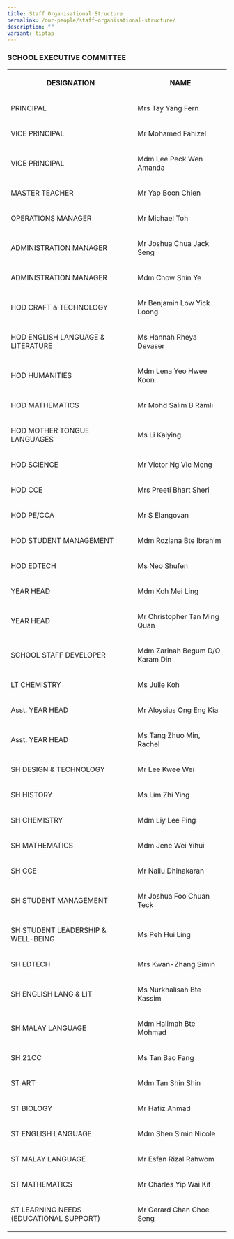 ```yaml
---
title: Staff Organisational Structure
permalink: /our-people/staff-organisational-structure/
description: ""
variant: tiptap
---
```

<h3>SCHOOL EXECUTIVE COMMITTEE</h3>
<table style="minWidth: 50px">
<colgroup>
<col>
<col>
</colgroup>
<tbody>
<tr>
<th rowspan="1" colspan="1">
<p>DESIGNATION</p>
</th>
<th rowspan="1" colspan="1">
<p>NAME</p>
</th>
</tr>
<tr>
<td rowspan="1" colspan="1">
<p>PRINCIPAL</p>
</td>
<td rowspan="1" colspan="1">
<p>Mrs Tay Yang Fern</p>
</td>
</tr>
<tr>
<td rowspan="1" colspan="1">
<p>VICE PRINCIPAL</p>
</td>
<td rowspan="1" colspan="1">
<p>Mr Mohamed Fahizel</p>
</td>
</tr>
<tr>
<td rowspan="1" colspan="1">
<p>VICE PRINCIPAL</p>
</td>
<td rowspan="1" colspan="1">
<p>Mdm Lee Peck Wen Amanda</p>
</td>
</tr>
<tr>
<td rowspan="1" colspan="1">
<p>MASTER TEACHER</p>
</td>
<td rowspan="1" colspan="1">
<p>Mr Yap Boon Chien</p>
</td>
</tr>
<tr>
<td rowspan="1" colspan="1">
<p>OPERATIONS MANAGER</p>
</td>
<td rowspan="1" colspan="1">
<p>Mr Michael Toh</p>
</td>
</tr>
<tr>
<td rowspan="1" colspan="1">
<p>ADMINISTRATION MANAGER</p>
</td>
<td rowspan="1" colspan="1">
<p>Mr Joshua Chua Jack Seng</p>
</td>
</tr>
<tr>
<td rowspan="1" colspan="1">
<p>ADMINISTRATION MANAGER</p>
</td>
<td rowspan="1" colspan="1">
<p>Mdm Chow Shin Ye</p>
</td>
</tr>
<tr>
<td rowspan="1" colspan="1">
<p>HOD CRAFT &amp; TECHNOLOGY</p>
</td>
<td rowspan="1" colspan="1">
<p>Mr Benjamin Low Yick Loong</p>
</td>
</tr>
<tr>
<td rowspan="1" colspan="1">
<p>HOD ENGLISH LANGUAGE &amp; LITERATURE</p>
</td>
<td rowspan="1" colspan="1">
<p>Ms Hannah Rheya Devaser</p>
</td>
</tr>
<tr>
<td rowspan="1" colspan="1">
<p>HOD HUMANITIES</p>
</td>
<td rowspan="1" colspan="1">
<p>Mdm Lena Yeo Hwee Koon</p>
</td>
</tr>
<tr>
<td rowspan="1" colspan="1">
<p>HOD MATHEMATICS</p>
</td>
<td rowspan="1" colspan="1">
<p>Mr Mohd Salim B Ramli</p>
</td>
</tr>
<tr>
<td rowspan="1" colspan="1">
<p>HOD MOTHER TONGUE LANGUAGES</p>
</td>
<td rowspan="1" colspan="1">
<p>Ms Li Kaiying</p>
</td>
</tr>
<tr>
<td rowspan="1" colspan="1">
<p>HOD SCIENCE</p>
</td>
<td rowspan="1" colspan="1">
<p>Mr Victor Ng Vic Meng</p>
</td>
</tr>
<tr>
<td rowspan="1" colspan="1">
<p>HOD CCE</p>
</td>
<td rowspan="1" colspan="1">
<p>Mrs Preeti Bhart Sheri</p>
</td>
</tr>
<tr>
<td rowspan="1" colspan="1">
<p>HOD PE/CCA</p>
</td>
<td rowspan="1" colspan="1">
<p>Mr S Elangovan</p>
</td>
</tr>
<tr>
<td rowspan="1" colspan="1">
<p>HOD STUDENT MANAGEMENT</p>
</td>
<td rowspan="1" colspan="1">
<p>Mdm Roziana Bte Ibrahim</p>
</td>
</tr>
<tr>
<td rowspan="1" colspan="1">
<p>HOD EDTECH</p>
</td>
<td rowspan="1" colspan="1">
<p>Ms Neo Shufen</p>
</td>
</tr>
<tr>
<td rowspan="1" colspan="1">
<p>YEAR HEAD</p>
</td>
<td rowspan="1" colspan="1">
<p>Mdm Koh Mei Ling</p>
</td>
</tr>
<tr>
<td rowspan="1" colspan="1">
<p>YEAR HEAD</p>
</td>
<td rowspan="1" colspan="1">
<p>Mr Christopher Tan Ming Quan</p>
</td>
</tr>
<tr>
<td rowspan="1" colspan="1">
<p>SCHOOL STAFF DEVELOPER</p>
</td>
<td rowspan="1" colspan="1">
<p>Mdm Zarinah Begum D/O Karam Din</p>
</td>
</tr>
<tr>
<td rowspan="1" colspan="1">
<p>LT CHEMISTRY</p>
</td>
<td rowspan="1" colspan="1">
<p>Ms Julie Koh</p>
</td>
</tr>
<tr>
<td rowspan="1" colspan="1">
<p>Asst. YEAR HEAD</p>
</td>
<td rowspan="1" colspan="1">
<p>Mr Aloysius Ong Eng Kia</p>
</td>
</tr>
<tr>
<td rowspan="1" colspan="1">
<p>Asst. YEAR HEAD</p>
</td>
<td rowspan="1" colspan="1">
<p>Ms Tang Zhuo Min, Rachel</p>
</td>
</tr>
<tr>
<td rowspan="1" colspan="1">
<p>SH DESIGN &amp; TECHNOLOGY</p>
</td>
<td rowspan="1" colspan="1">
<p>Mr Lee Kwee Wei</p>
</td>
</tr>
<tr>
<td rowspan="1" colspan="1">
<p>SH HISTORY</p>
</td>
<td rowspan="1" colspan="1">
<p>Ms Lim Zhi Ying</p>
</td>
</tr>
<tr>
<td rowspan="1" colspan="1">
<p>SH CHEMISTRY</p>
</td>
<td rowspan="1" colspan="1">
<p>Mdm Liy Lee Ping</p>
</td>
</tr>
<tr>
<td rowspan="1" colspan="1">
<p>SH MATHEMATICS</p>
</td>
<td rowspan="1" colspan="1">
<p>Mdm Jene Wei Yihui</p>
</td>
</tr>
<tr>
<td rowspan="1" colspan="1">
<p>SH CCE</p>
</td>
<td rowspan="1" colspan="1">
<p>Mr Nallu Dhinakaran</p>
</td>
</tr>
<tr>
<td rowspan="1" colspan="1">
<p>SH STUDENT MANAGEMENT</p>
</td>
<td rowspan="1" colspan="1">
<p>Mr Joshua Foo Chuan Teck</p>
</td>
</tr>
<tr>
<td rowspan="1" colspan="1">
<p>SH STUDENT LEADERSHIP &amp; WELL-BEING</p>
</td>
<td rowspan="1" colspan="1">
<p>Ms Peh Hui Ling</p>
</td>
</tr>
<tr>
<td rowspan="1" colspan="1">
<p>SH EDTECH</p>
</td>
<td rowspan="1" colspan="1">
<p>Mrs Kwan-Zhang Simin</p>
</td>
</tr>
<tr>
<td rowspan="1" colspan="1">
<p>SH ENGLISH LANG &amp; LIT</p>
</td>
<td rowspan="1" colspan="1">
<p>Ms Nurkhalisah Bte Kassim</p>
</td>
</tr>
<tr>
<td rowspan="1" colspan="1">
<p>SH MALAY LANGUAGE</p>
</td>
<td rowspan="1" colspan="1">
<p>Mdm Halimah Bte Mohmad</p>
</td>
</tr>
<tr>
<td rowspan="1" colspan="1">
<p>SH 21CC</p>
</td>
<td rowspan="1" colspan="1">
<p>Ms Tan Bao Fang</p>
</td>
</tr>
<tr>
<td rowspan="1" colspan="1">
<p>ST ART</p>
</td>
<td rowspan="1" colspan="1">
<p>Mdm Tan Shin Shin</p>
</td>
</tr>
<tr>
<td rowspan="1" colspan="1">
<p>ST BIOLOGY</p>
</td>
<td rowspan="1" colspan="1">
<p>Mr Hafiz Ahmad</p>
</td>
</tr>
<tr>
<td rowspan="1" colspan="1">
<p>ST ENGLISH LANGUAGE</p>
</td>
<td rowspan="1" colspan="1">
<p>Mdm Shen Simin Nicole</p>
</td>
</tr>
<tr>
<td rowspan="1" colspan="1">
<p>ST MALAY LANGUAGE</p>
</td>
<td rowspan="1" colspan="1">
<p>Mr Esfan Rizal Rahwom</p>
</td>
</tr>
<tr>
<td rowspan="1" colspan="1">
<p>ST MATHEMATICS</p>
</td>
<td rowspan="1" colspan="1">
<p>Mr Charles Yip Wai Kit</p>
</td>
</tr>
<tr>
<td rowspan="1" colspan="1">
<p>ST LEARNING NEEDS (EDUCATIONAL SUPPORT)</p>
</td>
<td rowspan="1" colspan="1">
<p>Mr Gerard Chan Choe Seng</p>
</td>
</tr>
</tbody>
</table>
<p></p>
